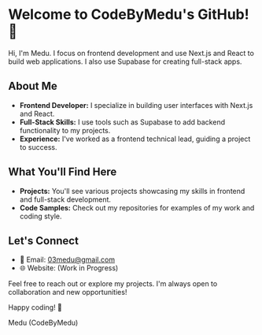 # Welcome to CodeByMedu's GitHub! 👋

Hi, I'm Medu. I focus on frontend development and use Next.js and React to build web applications. I also use Supabase for creating full-stack apps.

## About Me

- **Frontend Developer:** I specialize in building user interfaces with Next.js and React.
- **Full-Stack Skills:** I use tools such as Supabase to add backend functionality to my projects.
- **Experience:** I've worked as a frontend technical lead, guiding a project to success.

## What You'll Find Here

- **Projects:** You'll see various projects showcasing my skills in frontend and full-stack development.
- **Code Samples:** Check out my repositories for examples of my work and coding style.

## Let's Connect

- 📧 Email: [03medu@gmail.com](mailto:03medu@gmail.com)
- 🌐 Website: (Work in Progress)

Feel free to reach out or explore my projects. I'm always open to collaboration and new opportunities!

Happy coding! 🚀

Medu (CodeByMedu)

